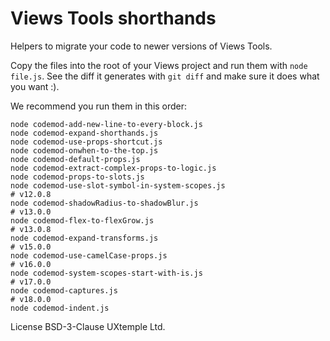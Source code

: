 # Views Tools shorthands

Helpers to migrate your code to newer versions of Views Tools.

Copy the files into the root of your Views project and run them with `node file.js`.
See the diff it generates with `git diff` and make sure it does what you want :).

We recommend you run them in this order:

```
node codemod-add-new-line-to-every-block.js
node codemod-expand-shorthands.js
node codemod-use-props-shortcut.js
node codemod-onwhen-to-the-top.js
node codemod-default-props.js
node codemod-extract-complex-props-to-logic.js
node codemod-props-to-slots.js
node codemod-use-slot-symbol-in-system-scopes.js
# v12.0.8
node codemod-shadowRadius-to-shadowBlur.js
# v13.0.0
node codemod-flex-to-flexGrow.js
# v13.0.8
node codemod-expand-transforms.js
# v15.0.0
node codemod-use-camelCase-props.js
# v16.0.0
node codemod-system-scopes-start-with-is.js
# v17.0.0
node codemod-captures.js
# v18.0.0
node codemod-indent.js
```

License BSD-3-Clause
UXtemple Ltd.
